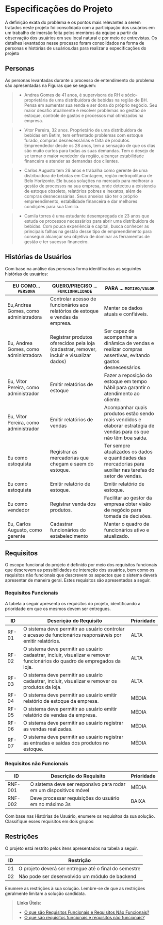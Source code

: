 # Especificações do Projeto

A definição exata do problema e os pontos mais relevantes a serem tratados neste projeto foi consolidada com a participação dos usuários em um trabalho de imersão feita pelos membros da equipe a partir da observação dos usuários em seu local natural e por meio de entrevistas. Os detalhes levantados nesse processo foram consolidados na forma de personas e histórias de usuários.das para realizar a especificações do projeto

## Personas

As personas levantadas durante o processo de entendimento do problema são apresentadas na Figuras que se seguem:

> - Andrea Gomes de 41 anos, é supervisora de RH e sócio-proprietária de uma distribuidora de bebidas na região de BH. Pensa em aumentar sua renda e ser dona do próprio negócio. Seu maior desafio atualmente é resolver problemas no gestão de estoque, controle de gastos e processos mal otimizados na empresa.

> - Vitor Pereira, 32 anos. Proprietário de uma distribuidora de bebidas em Betim, tem enfrentado problemas com estoque furado, compras desnecessárias e falta de produtos. Empreendedor desde os 28 anos, tem a sensação de que os dias são muito curtos para todas as suas demandas. Tem o desejo de se tornar o maior vendedor da região, alcançar estabilidade financeira e atender as demandas dos clientes.

> - Carlos Augusto tem 26 anos e trabalha como gerente de uma distribuidora de bebidas em Contagem, região metropolitana de Belo Horizonte. Ele busca soluções no mercado para melhorar a gestão de processos na sua empresa, onde detectou a existencia de estoque obsoleto, relatórios pobres e inexatos, além de compras desnecessárias. Seus anseios são ter o próprio empreendimento, estabilidade financeira e dar melhores condições para sua familia.

> - Camila torres é uma estudante desempregada de 23 anos que estuda os processos necessários para abrir uma distribuidora de bebidas. Com pouca experiência e capital, busca conhecer as principais falhas na gestão desse tipo de empreendimento para conseguir alcançar seu objetivo de dominar as ferramentas de gestão e ter sucesso financeiro.

## Histórias de Usuários

Com base na análise das personas forma identificadas as seguintes histórias de usuários:

|EU COMO... `PERSONA`| QUERO/PRECISO ... `FUNCIONALIDADE` |PARA ... `MOTIVO/VALOR`                 |
|--------------------|------------------------------------|----------------------------------------|
|Eu,Andrea Gomes, como administradora | Controlar acesso de funcionários aos relatórios de estoque e vendas da empresa. | Manter os dados atuais e confiáveis. |
|Eu, Andrea Gomes,  como administradora |Registrar produtos oferecidos pela loja (cadastrar, remover, incluir e visualizar dados) |Ser capaz de acompanhar a dinâmica de vendas e realizar compras assertivas, evitando gastos desnecessários. |
|Eu, Vitor Pereira, como administrador | Emitir relatórios de estoque | Fazer a reposição do estoque em tempo hábil para garantir o atendimento ao cliente. |
|Eu, Vitor Pereira, como administrador |Emitir relatórios de vendas | Acompanhar quais produtos estão sendo mais vendidos e elaborar estratégia de vendas para os que não têm boa saída. |
|Eu como estoquista |Registrar as mercadorias que chegam e saem do estoque. | Ter sempre atualizados os dados e quantidades das mercadorias para auxiliar nas tarefas do setor de vendas. |
|Eu como estoquista | Emitir relatório de estoque. | Emitir relatório de estoque. | Garantir que o próprio estoque seja renovado corretamente (controle de gastos). |
|Eu como vendedor | Registrar venda dos produtos. | Facilitar ao gestor da empresa obter visão de negócio para tomada de decisões. |
|Eu, Carlos Augusto, como gerente | Cadastrar funcionários do estabelecimento | Manter o quadro de funcionários ativo e atualizado. |

## Requisitos

O escopo funcional do projeto é definido por meio dos requisitos funcionais que descrevem as possibilidades de interação dos usuários, bem como os requisitos não funcionais que descrevem os aspectos que o sistema deverá apresentar de maneira geral. Estes requisitos são apresentados a seguir.

### Requisitos Funcionais

A tabela a seguir apresenta os requisitos do projeto, identificando a prioridade em que os mesmos devem ser entregues.

|ID    | Descrição do Requisito  | Prioridade |
|------|-----------------------------------------|----|
| RF-01 | O sistema deve permitir ao usuário controlar o acesso de funcionários responsáveis por emitir relatórios. | ALTA | 
| RF-02 | O sistema deve permitir ao usuário cadastrar, incluir, visualizar e remover funcionários do quadro de empregados da loja.| ALTA |
| RF-03 | O sistema deve permitir ao usuário cadastrar, incluir, visualizar e remover os produtos da loja. | ALTA | 
| RF-04 | O sistema deve permitir ao usuário emitir relatório de estoque da empresa.| MÉDIA |
| RF-05 | O sistema deve permitir ao usuário emitir relatório de vendas da empresa. | MÉDIA | 
| RF-06 | O sistema deve permitir ao usuário registrar as vendas realizadas.| MÉDIA |
| RF-07 | O sistema deve permitir ao usuário registrar as entradas e saídas dos produtos no estoque. | MÉDIA | 

### Requisitos não Funcionais

|ID     | Descrição do Requisito  |Prioridade |
|-------|-------------------------|----|
|RNF-001| O sistema deve ser responsivo para rodar em um dispositivos móvel | MÉDIA | 
|RNF-002| Deve processar requisições do usuário em no máximo 3s |  BAIXA | 

Com base nas Histórias de Usuário, enumere os requisitos da sua solução. Classifique esses requisitos em dois grupos:

## Restrições

O projeto está restrito pelos itens apresentados na tabela a seguir.

|ID| Restrição                                             |
|--|-------------------------------------------------------|
|01| O projeto deverá ser entregue até o final do semestre |
|02| Não pode ser desenvolvido um módulo de backend        |


Enumere as restrições à sua solução. Lembre-se de que as restrições geralmente limitam a solução candidata.

> **Links Úteis**:
> - [O que são Requisitos Funcionais e Requisitos Não Funcionais?](https://codificar.com.br/requisitos-funcionais-nao-funcionais/)
> - [O que são requisitos funcionais e requisitos não funcionais?](https://analisederequisitos.com.br/requisitos-funcionais-e-requisitos-nao-funcionais-o-que-sao/)
